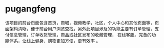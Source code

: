 # pugangfeng
该项目的前台页面包含首页，商城，视频教学，社区，个人中心和其他页面等，页面架构清晰，便于前台用户浏览查找，另外此项目涉及的功能主要有订单管理，支付信息管理，订单收货管理，商品或社区发布的收藏管理， 在线客服。完备的功能体系，让线上健身、购物更加方便，更有效率 。

